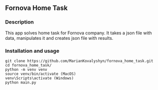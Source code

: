 ## Fornova Home Task

### Description

This app solves home task for Fornova company.
It takes a json file with data, manipulates it and creates json file with results.

### Installation and usage
```shell
git clone https://github.com/MarianKovalyshyn/fornova_home_task.git
cd fornova_home_task/
python -m venv venv
source venv/bin/activate (MacOS)
venv\Scripts\activate (Windows)
python main.py
```
